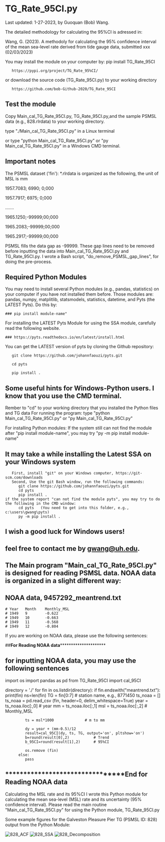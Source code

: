 # TG_Rate_95CI.py

Last updated: 1-27-2023, by Guoquan (Bob) Wang.

The detailed methodology for calculating the 95%CI is adressed in:

Wang, G. (2023). A methodoly for calculating the 95% confidence interval of the mean sea-level rate derived from tide gauge data, submitted xxx (02/03/2023)

You may install the module on your computer by: pip install TG_Rate_95CI

       https://pypi.org/project/TG_Rate_95%CI/ 
       
or download the source code (TG_Rate_95CI.py) to your working directory

       https://github.com/bob-Github-2020/TG_Rate_95CI

## Test the module

Copy Main_cal_TG_Rate_95CI.py, TG_Rate_95CI.py,and the sample PSMSL data (e.g., 828.rlrdata) to your working directory.

type "./Main_cal_TG_Rate_95CI.py"  in a Linux terminal

or type "python Main_cal_TG_Rate_95CI.py" or "py Main_cal_TG_Rate_95CI.py"  in a Windows CMD terminal. 

## Important notes
The PSMSL dataset ('fin'): *.rlrdata is organized as the following, the unit of MSL is mm

  1957.7083;  6990; 0;000
  
  1957.7917;  6975; 0;000

  .......
  
  1965.1250;-99999;00;000
  
  1965.2083;-99999;00;000
  
  1965.2917;-99999;00;000

PSMSL fills the data gap as -99999. These gap lines need to be removed before inputting the data into Main_cal_TG_Rate_95CI.py and TG_Rate_95CI.py. I wrote a Bash script, "do_remove_PSMSL_gap_lines", for doing the pre-process.

## Required Python Modules

You may need to install several Python modules (e.g., pandas, statistics) on your computer if you have not installed them before. Those modules are: pandas, numpy, matplitlib, statsmodels, statistics, datetime, and Pyts (the LATEST Pyts). Do this by:

    ### pip install module-name"
 
For installing the LATEST Pyts Module for using the SSA module, carefully read the following website.

    ### https://pyts.readthedocs.io/en/latest/install.html
    
You can get the LATEST version of pyts by cloning the Github repository:

       git clone https://github.com/johannfaouzi/pyts.git
       
       cd pyts
       
       pip install .
  
## Some useful hints for Windows-Python users. I know that you use the CMD terminal. 
   Rember to "cd" to your working directory that you installed the Python files and TG data
   For running the program: type "python Main_cal_TG_Rate_95CI.py" or "py Main_cal_TG_Rate_95CI.py"  

   For installing Python modules: If the system still can not find the module after  "pip install module-name",
       you may try "py -m pip install module-name" 

## It may take a while installing the Latest SSA on your Windows system
       First, install "git" on your Windows computer, https://git-scm.com/downloads
       Second, Use the git Bash window, run the following commands:
          git clone https://github.com/johannfaouzi/pyts.git
          cd pyts
          pip install .
    if the system report "can not find the module pyts", you may try to do the following in the CMD window:
          cd pyts   (You need to get into this folder, e.g., c:\users\gwang\pyts)
          py -m pip install .

## I wish a good luck for Windows users! 

## feel free to contact me by gwang@uh.edu.

## The Main program "Main_cal_TG_Rate_95CI.py" is designed for reading PSMSL data. NOAA data is organized in a slight different way:
## NOAA data, 9457292_meantrend.txt   
    # Year   Month    Monthly_MSL       
    # 1949   9        -0.622                                                           
    # 1949   10       -0.663                                                           
    # 1949   11       -0.568                                                           
    # 1949   12       -0.804 

If you are working on NOAA data, please use the following sentences:

##******************For Reading NOAA data***************************************
                                                        
## for inputting NOAA data, you may use the following sentences
   import os
   import pandas as pd
   from TG_Rate_95CI import cal_95CI
  
   directory = './'
   for fin in os.listdir(directory):
       if fin.endswith("meantrend.txt"):
             print(fin)
            ns=len(fin)
            TG = fin[0:7]    # station name, e.g., 8771450
            ts_noaa = []
             ts_noaa = pd.read_csv (fin, header=0, delim_whitespace=True)
             year = ts_noaa.iloc[:,0]    # year
             mm = ts_noaa.iloc[:,1]
             msl = ts_noaa.iloc[:,2]     # Monthly_MSL
            
             ts = msl*1000              # m to mm

             dy = year + (mm-0.5)/12
             result=cal_95CI(dy, ts, TG, output='on', pltshow='on')
             b=round(result[0],2)           # Trend
             b_95CI=round(result[1],2)      # 95%CI
 
             os.remove (fin)     
          else:
             pass
## ********************************End for Reading NOAA data 
Calculating the MSL rate and its 95%CI
I wrote this Python module for calculating the mean sea-level (MSL) rate and its uncertainty (95% confidence interval). 
Please read the main routine "Main_cal_TG_Rate_95CI.py" for using the Python  module, TG_Rate_95CI.py

Some example figures for the Galveston Pleasure Pier TG (PSMSL ID: 828) output from the Python Module:

![828_ACF](https://user-images.githubusercontent.com/65426380/215299095-5fc5fad6-4c80-44b3-acf3-d488bdbaf9ea.png)
![828_SSA](https://user-images.githubusercontent.com/65426380/215297920-23bcb64c-5c1f-47f1-9f90-9e6b21287cb5.png)
![828_Decomposition](https://user-images.githubusercontent.com/65426380/215297927-fe6a8aaa-1c36-46ac-a1e4-088ebfdc0619.png)
